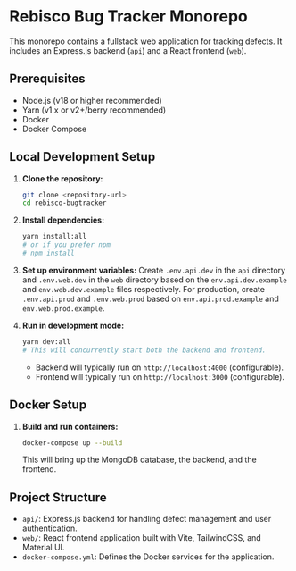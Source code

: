 # Rebisco Bug Tracker Monorepo

This monorepo contains a fullstack web application for tracking defects. It includes an Express.js backend (`api`) and a React frontend (`web`).

## Prerequisites

- Node.js (v18 or higher recommended)
- Yarn (v1.x or v2+/berry recommended)
- Docker
- Docker Compose

## Local Development Setup

1.  **Clone the repository:**
    ```bash
    git clone <repository-url>
    cd rebisco-bugtracker
    ```

2.  **Install dependencies:**
    ```bash
    yarn install:all
    # or if you prefer npm
    # npm install
    ```

3.  **Set up environment variables:**
    Create `.env.api.dev` in the `api` directory and `.env.web.dev` in the `web` directory based on the `env.api.dev.example` and `env.web.dev.example` files respectively. For production, create `.env.api.prod` and `.env.web.prod` based on `env.api.prod.example` and `env.web.prod.example`.

4.  **Run in development mode:**
    ```bash
    yarn dev:all
    # This will concurrently start both the backend and frontend.
    ```
    - Backend will typically run on `http://localhost:4000` (configurable).
    - Frontend will typically run on `http://localhost:3000` (configurable).

## Docker Setup

1.  **Build and run containers:**
    ```bash
    docker-compose up --build
    ```
    This will bring up the MongoDB database, the backend, and the frontend.

## Project Structure

-   `api/`: Express.js backend for handling defect management and user authentication.
-   `web/`: React frontend application built with Vite, TailwindCSS, and Material UI.
-   `docker-compose.yml`: Defines the Docker services for the application.

